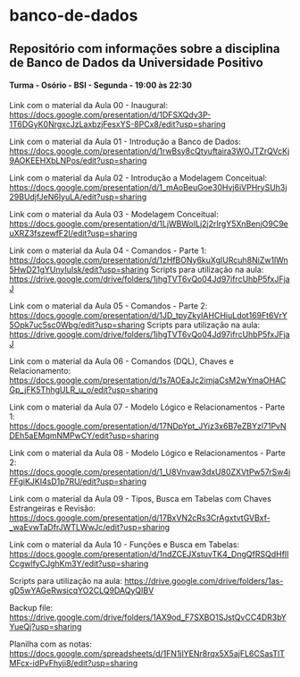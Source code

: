 # banco-de-dados

## Repositório com informações sobre a disciplina de Banco de Dados da Universidade Positivo

#### Turma - Osório - BSI - Segunda - 19:00 às 22:30

Link com o material da Aula 00 - Inaugural:
https://docs.google.com/presentation/d/1DFSXQdv3P-1T6DGyK0NrgxcJzLaxbzjFesxYS-8PCx8/edit?usp=sharing

Link com o material da Aula 01 - Introdução a Banco de Dados:
https://docs.google.com/presentation/d/1rwBsy8cQtyuftaira3WOJTZrQVcKj9AOKEEHXbLNPos/edit?usp=sharing

Link com o material da Aula 02 - Introdução a Modelagem Conceitual:
https://docs.google.com/presentation/d/1_mAoBeuGoe30Hvj6iVPHrySUh3j29BUdjfJeN6IyuLA/edit?usp=sharing

Link com o material da Aula 03 - Modelagem Conceitual:
https://docs.google.com/presentation/d/1LjWBWoILj2j2rIrgY5XnBenjO9C9euXRZ3fszewfF2I/edit?usp=sharing

Link com o material da Aula 04 - Comandos - Parte 1:
https://docs.google.com/presentation/d/1zHfBONy6kuXgIURcuh8NiZw1lWn5HwD21gYUnyIuIsk/edit?usp=sharing
Scripts para utilização na aula:
https://drive.google.com/drive/folders/1jhgTVT6vQo04Jd97ifrcUhbP5fxJFjaJ

Link com o material da Aula 05 - Comandos - Parte 2:
https://docs.google.com/presentation/d/1JD_tpyZkyIAHCHiuLdot169Ft6VrY5Opk7uc5sc0Wbg/edit?usp=sharing
Scripts para utilização na aula:
https://drive.google.com/drive/folders/1jhgTVT6vQo04Jd97ifrcUhbP5fxJFjaJ

Link com o material da Aula 06 - Comandos (DQL), Chaves e Relacionamento:
https://docs.google.com/presentation/d/1s7AOEaJc2imjaCsM2wYmaOHACGp_jFK5ThhgULR_u_o/edit?usp=sharing

Link com o material da Aula 07 - Modelo Lógico e Relacionamentos - Parte 1:
https://docs.google.com/presentation/d/17NDpYpt_JYiz3x6B7eZBYzl71PvNDEh5aEMqmNMPwCY/edit?usp=sharing

Link com o material da Aula 08 - Modelo Lógico e Relacionamentos - Parte 2:
https://docs.google.com/presentation/d/1_U8Vnvaw3dxU80ZXVtPw57rSw4iFFgiKJKI4sD1p7RU/edit?usp=sharing

Link com o material da Aula 09 - Tipos, Busca em Tabelas com Chaves Estrangeiras e Revisão:
https://docs.google.com/presentation/d/17BxVN2cRs3CrAgxtvtGVBxf-_waEvwTaDfrJWTLWwJc/edit?usp=sharing

Link com o material da Aula 10 - Funções e Busca em Tabelas:
https://docs.google.com/presentation/d/1ndZCEJXstuvTK4_DngQfRSQdHfIlCcgwlfyCJghKm3Y/edit?usp=sharing

Scripts para utilização na aula:
https://drive.google.com/drive/folders/1as-gD5wYAGeRwsicqYO2CLQ9DAQyQIBV

Backup file:  https://drive.google.com/drive/folders/1AX9od_F7SXBO1SJstQvCC4DR3bYYueQj?usp=sharing 

Planilha com as notas: https://docs.google.com/spreadsheets/d/1FN1jlYENr8rqx5X5ajFL6CSasTlTMFcx-idPvFhyji8/edit?usp=sharing
